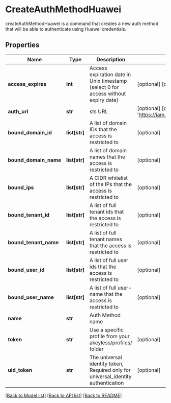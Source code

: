 # CreateAuthMethodHuawei

createAuthMethodHuawei is a command that creates a new auth method that will be able to authenticate using Huawei credentials.
## Properties
Name | Type | Description | Notes
------------ | ------------- | ------------- | -------------
**access_expires** | **int** | Access expiration date in Unix timestamp (select 0 for access without expiry date) | [optional] [default to 0]
**auth_url** | **str** | sts URL | [optional] [default to 'https://iam.myhwclouds.com:443/v3']
**bound_domain_id** | **list[str]** | A list of domain IDs that the access is restricted to | [optional] 
**bound_domain_name** | **list[str]** | A list of domain names that the access is restricted to | [optional] 
**bound_ips** | **list[str]** | A CIDR whitelist of the IPs that the access is restricted to | [optional] 
**bound_tenant_id** | **list[str]** | A list of full tenant ids that the access is restricted to | [optional] 
**bound_tenant_name** | **list[str]** | A list of full tenant names that the access is restricted to | [optional] 
**bound_user_id** | **list[str]** | A list of full user ids that the access is restricted to | [optional] 
**bound_user_name** | **list[str]** | A list of full user-name that the access is restricted to | [optional] 
**name** | **str** | Auth Method name | 
**token** | **str** | Use a specific profile from your akeyless/profiles/ folder | [optional] 
**uid_token** | **str** | The universal identity token, Required only for universal_identity authentication | [optional] 

[[Back to Model list]](../README.md#documentation-for-models) [[Back to API list]](../README.md#documentation-for-api-endpoints) [[Back to README]](../README.md)



